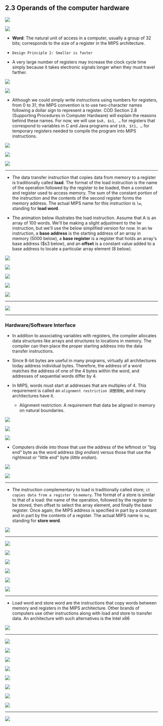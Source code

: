 ## 2.3 Operands of the computer hardware

![](img/2020-09-13-15-53-41.png)

![](img/2020-09-13-15-54-20.png)


- **Word**: The natural unit of access in a computer, usually a group of 32 bits; 
  corresponds to the size of a register in the MIPS architecture.


- `Design Principle 2: Smaller is faster`

- A very large number of registers may increase the clock cycle time simply because it 
  takes electronic signals longer when they must travel farther.

![](img/2020-09-13-16-33-29.png)

![](img/2020-09-13-17-05-53.png)

- Although we could simply write instructions using numbers for registers, from 0 to 31, 
  the MIPS convention is to use two-character names following a dollar sign to represent a 
  register. COD Section 2.8 (Supporting Procedures in Computer Hardware) will explain the 
  reasons behind these names. For now, we will use `$s0, $s1, …` for registers that 
  correspond to variables in C and Java programs and `$t0, $t1, …` for temporary registers 
  needed to compile the program into MIPS instructions.


![](img/2020-09-13-20-07-06.png)

![](img/2020-09-13-21-26-19.png)

![](img/2020-09-13-21-29-50.png)

---

- The data transfer instruction that copies data from memory to a register is traditionally 
  called **load**. The format of the load instruction is the name of the operation followed by 
  the register to be loaded, then a constant and register used to access memory. The sum of the 
  constant portion of the instruction and the contents of the second register forms the memory 
  address. The actual MIPS name for this instruction is `lw`, standing for 
  **load word**.

- The animation below illustrates the load instruction. Assume that A is an array of 100 
  words. We'll be making a slight adjustment to the lw instruction, but we'll use the below 
  simplified version for now. In an lw instruction, a **base address** is the starting 
  address of an array in memory (5000 below), a **base register** is a register that holds 
  an array's base address ($s3 below), and an **offset** is a constant value added to a 
  base address to locate a particular array element (8 below).

![](img/2020-09-14-07-52-53.png)

![](img/2020-09-14-07-55-37.png)

![](img/2020-09-14-07-57-34.png)

![](img/2020-09-14-13-04-57.png)

![](img/2020-09-14-13-05-58.png)

---

![](img/2020-09-14-13-28-07.png)

---


###  Hardware/Software Interface

- In addition to associating variables with registers, the compiler allocates data structures like arrays and 
  structures to locations in memory. The compiler can then place the proper starting address into the data 
  transfer instructions.

- Since 8-bit bytes are useful in many programs, virtually all architectures today address individual bytes. 
  Therefore, the address of a word matches the address of one of the 4 bytes within the word, and addresses of 
  sequential words differ by 4.

- In MIPS, words must start at addresses that are multiples of 4. This requirement is called an 
  `alignment restriction 调整限制`, and many architectures have it. 
  - Alignment restriction: A requirement that data be aligned in memory on natural boundaries.

![](img/2020-09-14-21-22-26.png)

![](img/2020-09-14-21-23-05.png)

![](img/2020-09-14-21-23-44.png)


- Computers divide into those that use the address of the leftmost or "big end" byte as the 
  word address (_big endian_) versus those that use the rightmost or "little end" byte (_little endian_).


![](img/2020-09-14-21-49-30.png)

![](img/2020-09-14-21-49-51.png)

---

- The instruction complementary to load is traditionally called store; `it copies data from a register to` 
  `memory`. The format of a store is similar to that of a load: the name of the operation, followed by the 
  register to be stored, then offset to select the array element, and finally the base register. Once again, 
  the MIPS address is specified in part by a constant and in part by the contents of a register. The actual 
  MIPS name is `sw`, standing for **store word**.


![](img/2020-09-14-22-20-28.png)

---

![](img/2020-09-14-22-25-47.png)

![](img/2020-09-14-22-27-31.png)

![](img/2020-09-14-22-30-42.png)

![](img/2020-09-14-22-32-03.png)

![](img/2020-09-14-22-48-23.png)

![](img/2020-09-14-22-52-56.png)

---

- Load word and store word are the instructions that copy words between memory and registers in the MIPS 
  architecture. Other brands of computers use other instructions along with load and store to transfer data. 
  An architecture with such alternatives is the Intel x86

![](img/2020-09-14-23-10-46.png)

---

![](img/2020-09-14-23-12-51.png)

![](img/2020-09-14-23-15-08.png)

![](img/2020-09-14-23-17-17.png)


![](img/2020-09-14-23-21-56.png)

![](img/2020-09-14-23-22-42.png)

![](img/2020-09-14-23-26-26.png)

![](img/2020-09-14-23-27-36.png)

![](img/2020-09-14-23-30-20.png)

---

![](img/2020-09-14-23-31-58.png)



